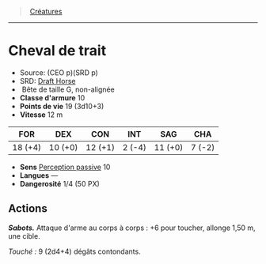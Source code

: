 ﻿---
!MonsterItem
Family: MonsterHD
Type: Bête
Size: G
Alignment: non-alignée
ArmorClass: 10
HitPoints: 19 (3d10+3)
Speed: 12 m
Strength: 18 (+4)
Dexterity: 10 (+0)
Constitution: 12 (+1)
Intelligence: ' 2 (-4)'
Wisdom: 11 (+0)
Charisma: ' 7 (-2)'
Senses: '[Perception passive](hd_abilities_dexterity_perception_passive.md) 10'
Languages: —
Challenge: 1/4 (50 PX)
Id: monsters_hd.md#cheval-de-trait
ParentLink: monsters_hd.md#créatures
Name: Cheval de trait
ParentName: Créatures
NameLevel: 1
AltName: '[Draft Horse](srd_monsters_draft_horse.md)'
Source: (CEO p)(SRD p)
Attributes:
  Name: Cheval de trait
  Markdown: >+
    # <!--Name-->Cheval de trait<!--/Name-->


    - Source: <!--Source-->(CEO p)(SRD p)<!--/Source-->

    - SRD: <!--AltName-->[Draft Horse](srd_monsters_draft_horse.md)<!--/AltName-->

    -  <!--Type-->Bête<!--/Type--> de taille <!--Size-->G<!--/Size-->, <!--Alignment-->non-alignée<!--/Alignment-->

    - **Classe d'armure** <!--ArmorClass-->10<!--/ArmorClass-->

    - **Points de vie** <!--HitPoints-->19 (3d10+3)<!--/HitPoints-->

    - **Vitesse** <!--Speed-->12 m<!--/Speed-->


    |FOR|DEX|CON|INT|SAG|CHA|

    |---|---|---|---|---|---|

    |<!--Strength-->18 (+4)<!--/Strength-->|<!--Dexterity-->10 (+0)<!--/Dexterity-->|<!--Constitution-->12 (+1)<!--/Constitution-->|<!--Intelligence--> 2 (-4)<!--/Intelligence-->|<!--Wisdom-->11 (+0)<!--/Wisdom-->|<!--Charisma--> 7 (-2)<!--/Charisma-->|


    - **Sens** <!--Senses-->[Perception passive](hd_abilities_dexterity_perception_passive.md) 10<!--/Senses-->

    - **Langues** <!--Languages-->—<!--/Languages-->

    - **Dangerosité** <!--Challenge-->1/4 (50 PX)<!--/Challenge-->


    ## Actions


    **_Sabots._** Attaque d'arme au corps à corps : +6 pour toucher, allonge 1,50 m, une cible.


    _Touché :_ 9 (2d4+4) dégâts contondants.

  Source: (CEO p)(SRD p)
  AltName: '[Draft Horse](srd_monsters_draft_horse.md)'
  Type: Bête
  Size: G
  Alignment: non-alignée
  ArmorClass: 10
  HitPoints: 19 (3d10+3)
  Speed: 12 m
  Strength: 18 (+4)
  Dexterity: 10 (+0)
  Constitution: 12 (+1)
  Intelligence: ' 2 (-4)'
  Wisdom: 11 (+0)
  Charisma: ' 7 (-2)'
  Senses: '[Perception passive](hd_abilities_dexterity_perception_passive.md) 10'
  Languages: —
  Challenge: 1/4 (50 PX)
AttributesDictionary: >+
  Name: Cheval de trait

  Markdown: >+

    # <!--Name-->Cheval de trait<!--/Name-->





    - Source: <!--Source-->(CEO p)(SRD p)<!--/Source-->



    - SRD: <!--AltName-->[Draft Horse](srd_monsters_draft_horse.md)<!--/AltName-->



    -  <!--Type-->Bête<!--/Type--> de taille <!--Size-->G<!--/Size-->, <!--Alignment-->non-alignée<!--/Alignment-->



    - **Classe d'armure** <!--ArmorClass-->10<!--/ArmorClass-->



    - **Points de vie** <!--HitPoints-->19 (3d10+3)<!--/HitPoints-->



    - **Vitesse** <!--Speed-->12 m<!--/Speed-->





    |FOR|DEX|CON|INT|SAG|CHA|



    |---|---|---|---|---|---|



    |<!--Strength-->18 (+4)<!--/Strength-->|<!--Dexterity-->10 (+0)<!--/Dexterity-->|<!--Constitution-->12 (+1)<!--/Constitution-->|<!--Intelligence--> 2 (-4)<!--/Intelligence-->|<!--Wisdom-->11 (+0)<!--/Wisdom-->|<!--Charisma--> 7 (-2)<!--/Charisma-->|





    - **Sens** <!--Senses-->[Perception passive](hd_abilities_dexterity_perception_passive.md) 10<!--/Senses-->



    - **Langues** <!--Languages-->—<!--/Languages-->



    - **Dangerosité** <!--Challenge-->1/4 (50 PX)<!--/Challenge-->





    ## Actions





    **_Sabots._** Attaque d'arme au corps à corps : +6 pour toucher, allonge 1,50 m, une cible.





    _Touché :_ 9 (2d4+4) dégâts contondants.



  Source: (CEO p)(SRD p)

  AltName: '[Draft Horse](srd_monsters_draft_horse.md)'

  Type: Bête

  Size: G

  Alignment: non-alignée

  ArmorClass: 10

  HitPoints: 19 (3d10+3)

  Speed: 12 m

  Strength: 18 (+4)

  Dexterity: 10 (+0)

  Constitution: 12 (+1)

  Intelligence: ' 2 (-4)'

  Wisdom: 11 (+0)

  Charisma: ' 7 (-2)'

  Senses: '[Perception passive](hd_abilities_dexterity_perception_passive.md) 10'

  Languages: —

  Challenge: 1/4 (50 PX)

---
> [Créatures](hd_monsters.md)

---

# Cheval de trait

- Source: (CEO p)(SRD p)
- SRD: [Draft Horse](srd_monsters_draft_horse.md)
-  Bête de taille G, non-alignée
- **Classe d'armure** 10
- **Points de vie** 19 (3d10+3)
- **Vitesse** 12 m

|FOR|DEX|CON|INT|SAG|CHA|
|---|---|---|---|---|---|
|18 (+4)|10 (+0)|12 (+1)| 2 (-4)|11 (+0)| 7 (-2)|

- **Sens** [Perception passive](hd_abilities_dexterity_perception_passive.md) 10
- **Langues** —
- **Dangerosité** 1/4 (50 PX)

## Actions

**_Sabots._** Attaque d'arme au corps à corps : +6 pour toucher, allonge 1,50 m, une cible.

_Touché :_ 9 (2d4+4) dégâts contondants.

